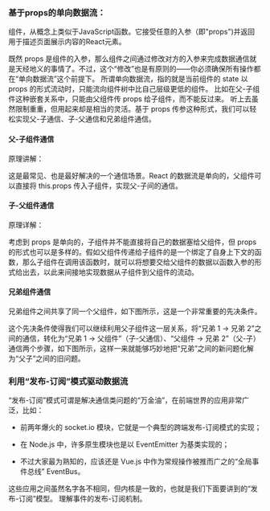 ### 基于props的单向数据流：

组件，从概念上类似于JavaScript函数。它接受任意的入参（即"props")并返回用于描述页面展示内容的React元素。

既然 props 是组件的入参，那么组件之间通过修改对方的入参来完成数据通信就是天经地义的事情了。不过，这个“修改”也是有原则的——你必须确保所有操作都在“单向数据流”这个前提下。
所谓单向数据流，指的就是当前组件的 state 以 props 的形式流动时，只能流向组件树中比自己层级更低的组件。 比如在父-子组件这种嵌套关系中，只能由父组件传 props 给子组件，而不能反过来。
听上去虽然限制重重，但用起来却是相当的灵活。基于 props 传参这种形式，我们可以轻松实现父-子通信、子-父通信和兄弟组件通信。

#### 父-子组件通信

原理讲解：

这是最常见、也是最好解决的一个通信场景。React 的数据流是单向的，父组件可以直接将 this.props 传入子组件，实现父-子间的通信。

#### 子-父组件通信

原理详解：

考虑到 props 是单向的，子组件并不能直接将自己的数据塞给父组件，但 props 的形式也可以是多样的。假如父组件传递给子组件的是一个绑定了自身上下文的函数，那么子组件在调用该函数时，就可以将想要交给父组件的数据以函数入参的形式给出去，以此来间接地实现数据从子组件到父组件的流动。

#### 兄弟组件通信

兄弟组件之间共享了同一个父组件，如下图所示，这是一个非常重要的先决条件。

这个先决条件使得我们可以继续利用父子组件这一层关系，将“兄弟 1 → 兄弟 2”之间的通信，转化为“兄弟 1 → 父组件”（子-父通信）、“父组件 → 兄弟 2”（父-子）通信两个步骤，如下图所示，这样一来就能够巧妙地把“兄弟”之间的新问题化解为“父子”之间的旧问题。

### 利用“发布-订阅”模式驱动数据流

“发布-订阅”模式可谓是解决通信类问题的“万金油”，在前端世界的应用非常广泛，比如：

- 
  前两年爆火的 socket.io 模块，它就是一个典型的跨端发布-订阅模式的实现；


- 
  在 Node.js 中，许多原生模块也是以 EventEmitter 为基类实现的；


- 
  不过大家最为熟知的，应该还是 Vue.js 中作为常规操作被推而广之的“全局事件总线” EventBus。


这些应用之间虽然名字各不相同，但内核是一致的，也就是我们下面要讲到的“发布-订阅”模型。
理解事件的发布-订阅机制。

